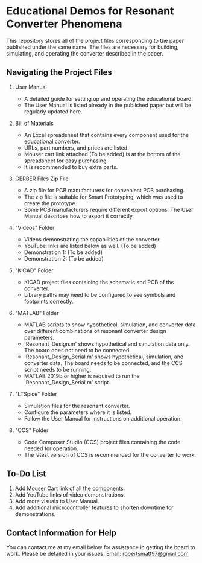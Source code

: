 # Educational Demos for Resonant Converter Phenomena

This repository stores all of the project files corresponding to the paper published under the same name. The files are necessary for building, simulating, and operating the converter described in the paper.

## Navigating the Project Files

1. User Manual
    - A detailed guide for setting up and operating the educational board.
    - The User Manual is listed already in the published paper but will be regularly updated here.
    
2. Bill of Materials
    - An Excel spreadsheet that contains every component used for the educational converter.
    - URLs, part numbers, and prices are listed.
    - Mouser cart link attached (To be added) is at the bottom of the spreadsheet for easy purchasing.
    - It is recommended to buy extra parts.
    
3. GERBER Files Zip File
    - A zip file for PCB manufacturers for convenient PCB purchasing.
    - The zip file is suitable for Smart Prototyping, which was used to create the prototype.
    - Some PCB manufacturers require different export options. The User Manual describes how to export it correctly.
    
4. "Videos" Folder
    - Videos demonstrating the capabilities of the converter. 
    - YouTube links are listed below as well. (To be added)
    - Demonstration 1: (To be added)
    - Demonstration 2: (To be added)
    
5. "KiCAD" Folder
    - KiCAD project files containing the schematic and PCB of the converter.
    - Library paths may need to be configured to see symbols and footprints correctly.
    
6. "MATLAB" Folder
    - MATLAB scripts to show hypothetical, simulation, and converter data over different combinations of resonant converter design parameters.
    - 'Resonant_Design.m' shows hypothetical and simulation data only. The board does not need to be connected.
    - 'Resonant_Design_Serial.m' shows hypothetical, simulation, and converter data. The board needs to be connected, and the CCS script needs to be running.
    - MATLAB 2019b or higher is required to run the 'Resonant_Design_Serial.m' script. 
    
7. "LTSpice" Folder
    - Simulation files for the resonant converter. 
    - Configure the parameters where it is listed.
    - Follow the User Manual for instructions on additional operation.
    
8. "CCS" Folder
    - Code Composer Studio (CCS) project files containing the code needed for operation. 
    - The latest version of CCS is recommended for the converter to work.
    

## To-Do List

1. Add Mouser Cart link of all the components. 
2. Add YouTube links of video demonstrations.
3. Add more visuals to User Manual.
3. Add additional microcontroller features to shorten downtime for demonstrations.

## Contact Information for Help

You can contact me at my email below for assistance in getting the board to work. Please be detailed in your issues.
Email: robertsmatt97@gmail.com
